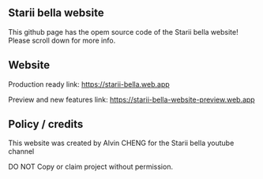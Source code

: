 ## Starii bella website 
This github page has the opem source code of the Starii bella website! Please scroll down for more info.

## Website 
Production ready link:
https://starii-bella.web.app

Preview and new features link:
https://starii-bella-website-preview.web.app

## Policy / credits
This website was created by Alvin CHENG for the Starii bella youtube channel

DO NOT Copy or claim project without permission.
